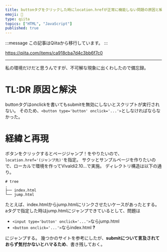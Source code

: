 ```yaml
---
title: buttonタグをクリックした時にlocation.hrefが正常に機能しない問題の原因と解決
emoji: 📝
type: qiita
topics: ["HTML", "JavaScript"]
published: true
---
```


:::message
この記事はQiitaから移行しています。
:::

https://qiita.com/items/ca918cba7d4c3bb6f7c0

---

私の環境だけだと思うんですが、不可解な現象に出くわしたので備忘録。

# TL:DR 原因と解決
buttonタグはonclickを書いてもsubmitを無効にしないとスクリプトが実行されない。
そのため、`<button type='button' onclick='...'>`としなければならなかった。

# 経緯と再現
ボタンをクリックするとページジャンプ！をやりたいので、
`location.href='(ジャンプ先)'`を指定。
サクッとサンプルページを作りたいので、ローカルで環境を作ってVivaldi2.10...で実施。
ディレクトリ構造は以下の通り。

```
# tree
.
├── index.html
└── jump.html
```

たとえば、index.htmlからjump.htmlにリンクさせたいケースがあったとする。
aタグで指定した時はjump.htmlにジャンプできているとして、問題は

- `<input type='button' onclick='...'>`ならjump.html
- `<button onclick='...'>`ならindex.html **?**

にジャンプする。
幾つかのサイトを参考にしたが、**submitについて言及されておらず気付かないとハマるため**、書き残しておく。

